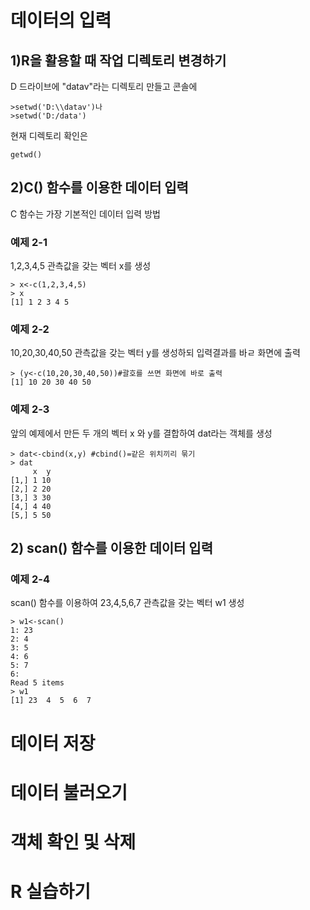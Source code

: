# 데이터의 입력

## 1)R을 활용할 때 작업 디렉토리 변경하기

D 드라이브에 "datav"라는 디렉토리 만들고
콘솔에
```
>setwd('D:\\datav')나
>setwd('D:/data')
```

현재 디렉토리 확인은
```
getwd()
```

## 2)C() 함수를 이용한 데이터 입력
C 함수는 가장 기본적인 데이터 입력 방법

### 예제 2-1
1,2,3,4,5 관측값을 갖는 벡터 x를 생성
```
> x<-c(1,2,3,4,5)
> x
[1] 1 2 3 4 5
```
### 예제 2-2
10,20,30,40,50 관측값을 갖는 벡터 y를 생성하되 입력결과를 바ㄹ 화면에 출력
```
> (y<-c(10,20,30,40,50))#괄호를 쓰면 화면에 바로 출력
[1] 10 20 30 40 50
```

### 예제 2-3
앞의 예제에서 만든 두 개의 벡터 x 와 y를 결합하여 dat라는 객체를 생성
```
> dat<-cbind(x,y) #cbind()=같은 위치끼리 묶기
> dat
     x  y
[1,] 1 10
[2,] 2 20
[3,] 3 30
[4,] 4 40
[5,] 5 50
```
## 2) scan() 함수를 이용한 데이터 입력

### 예제 2-4
scan() 함수를 이용하여 23,4,5,6,7 관측값을 갖는 벡터 w1 생성
```
> w1<-scan()
1: 23
2: 4
3: 5
4: 6
5: 7
6: 
Read 5 items
> w1
[1] 23  4  5  6  7
```
# 데이터 저장
# 데이터 불러오기
# 객체 확인 및 삭제
# R 실습하기
